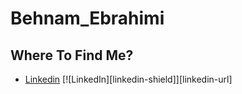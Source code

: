 # Behnam_Ebrahimi




## Where To Find Me?

- [Linkedin](https://www.linkedin.com/in/behnam-ebrahimi-7b417473/)
[![LinkedIn][linkedin-shield]][linkedin-url]

  
